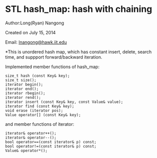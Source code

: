 STL hash_map: hash with chaining
===============================

Author:Long(Ryan) Nangong

Created on July 15, 2014

Email: lnangong@hawk.iit.edu

*This is unordered hash map, which has constant insert, delete, search time, and suppport forward/backward iteration.

Implemented member functions of hash_map:

	size_t hash (const Key& key);
	size_t size();
	iterator begin();
	iterator end();
	iterator rbegin();
	iterator rend();
	iterator insert (const Key& key, const Value& value); 
	iterator find (const Key& key);
	void erase (iterator pos); 
	Value operator[] (const Key& key);
	
and member functions of iterator:

	iterator& operator++();
	iterator& operator--();
	bool operator==(const iterator& p) const;
	bool operator!=(const iterator& p) const;
	Value& operator*();	
